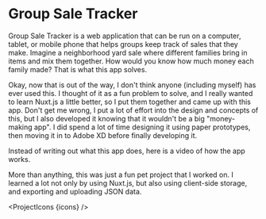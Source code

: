 <script lang="ts">
  import SEO from "$components/SEO.svelte"
  import ProjectIcons from "$components/ProjectIcons.svelte"
  let icons = [
    "Nuxt",
    "Bootstrap-Vue",
    "Sass",
    "Adobe-XD",
    "GitHub",
  ]
</script>

<SEO title="Group Sale Tracker" hideHeader  />

# Group Sale Tracker

Group Sale Tracker is a web application that can be run on a computer, tablet, or mobile phone that helps groups keep track of sales that they make. Imagine a neighborhood yard sale where different families bring in items and mix them together. How would you know how much money each family made? That is what this app solves.

<!-- Group Sale Tracker screenshot -->

Okay, now that is out of the way, I don't think anyone (including myself) has ever used this. I thought of it as a fun problem to solve, and I really wanted to learn Nuxt.js a little better, so I put them together and came up with this app. Don't get me wrong, I put a lot of effort into the design and concepts of this, but I also developed it knowing that it wouldn't be a big "money-making app". I did spend a lot of time designing it using paper prototypes, then moving it in to Adobe XD before finally developing it.

Instead of writing out what this app does, here is a video of how the app works.

<!-- video -->

More than anything, this was just a fun pet project that I worked on. I learned a lot not only by using Nuxt.js, but also using client-side storage, and exporting and uploading JSON data.

<ProjectIcons {icons} />

